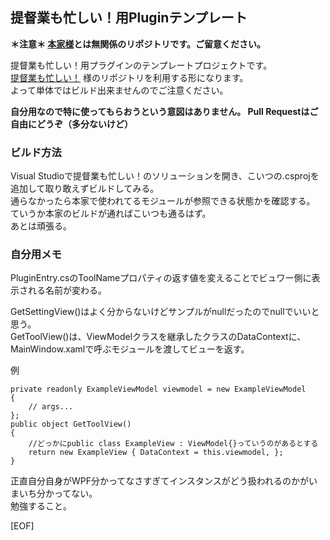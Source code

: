 提督業も忙しい！用Pluginテンプレート
--

**＊注意＊ [本家様](https://github.com/Grabacr07/KanColleViewer)とは無関係のリポジトリです。ご留意ください。**

提督業も忙しい！用プラグインのテンプレートプロジェクトです。  
[提督業も忙しい！](https://github.com/Grabacr07/KanColleViewer) 様のリポジトリを利用する形になります。  
よって単体ではビルド出来ませんのでご注意ください。  

**自分用なので特に使ってもらおうという意図はありません。 Pull Requestはご自由にどうぞ（多分ないけど）**  

### ビルド方法
  
Visual Studioで提督業も忙しい！のソリューションを開き、こいつの.csprojを追加して取り敢えずビルドしてみる。  
通らなかったら本家で使われてるモジュールが参照できる状態かを確認する。  
ていうか本家のビルドが通ればこいつも通るはず。  
あとは頑張る。  

### 自分用メモ

PluginEntry.csのToolNameプロパティの返す値を変えることでビュワー側に表示される名前が変わる。  

GetSettingView()はよく分からないけどサンプルがnullだったのでnullでいいと思う。  
GetToolView()は、ViewModelクラスを継承したクラスのDataContextに、MainWindow.xamlで呼ぶモジュールを渡してビューを返す。  

例  

	private readonly ExampleViewModel viewmodel = new ExampleViewModel
	{
		// args...
	};
	public object GetToolView()
	{
		//どっかにpublic class ExampleView : ViewModel{}っていうのがあるとする
		return new ExampleView { DataContext = this.viewmodel, };
	}

正直自分自身がWPF分かってなさすぎてインスタンスがどう扱われるのかがいまいち分かってない。  
勉強すること。  

[EOF]  
